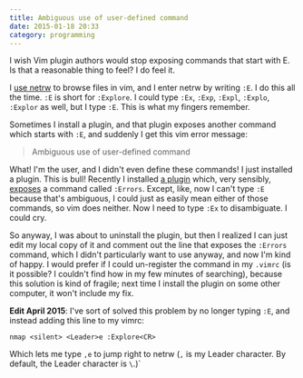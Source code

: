 ```yaml
---
title: Ambiguous use of user-defined command
date: 2015-01-18 20:33
category: programming
---
```


I wish Vim plugin authors would stop exposing commands that start with E. Is
that a reasonable thing to feel? I do feel it.

I [use netrw][0] to browse files in vim, and I enter netrw by writing `:E`. I
do this all the time. `:E` is short for `:Explore`. I could type `:Ex`, `:Exp`,
  `:Expl`, `:Explo`, `:Explor` as well, but I type `:E`. This is what my
  fingers remember.

[0]: /2015/a-cleaner-file-browsing-interface-for-vim/

Sometimes I install a plugin, and that plugin exposes another command which
starts with `:E`, and suddenly I get this vim error message:

> Ambiguous use of user-defined command

What! I'm the user, and I didn't even define these commands! I just installed a
plugin. This is bull! Recently I installed [a plugin][1] which, very sensibly,
[exposes][2] a command called `:Errors`. Except, like, now I can't type `:E`
because that's ambiguous, I could just as easily mean either of those commands,
so vim does neither. Now I need to type `:Ex` to disambiguate. I could cry.

[1]: https://github.com/scrooloose/syntastic
[2]: https://github.com/scrooloose/syntastic/blob/2073cee050d3df2ed963d00ac433bb94218d66af/plugin/syntastic.vim#L179

So anyway, I was about to uninstall the plugin, but then I realized I can just
edit my local copy of it and comment out the line that exposes the `:Errors`
command, which I didn't particularly want to use anyway, and now I'm kind of
happy. I would prefer if I could un-register the command in my `.vimrc` (is it
possible?  I couldn't find how in my few minutes of searching), because this
solution is kind of fragile; next time I install the plugin on some other
computer, it won't include my fix.

**Edit April 2015**: I've sort of solved this problem by no longer typing `:E`,
and instead adding this line to my vimrc:

```vim
nmap <silent> <Leader>e :Explore<CR>
```

Which lets me type `,e` to jump right to netrw (`,` is my Leader character. By
default, the Leader character is `\`.)`
